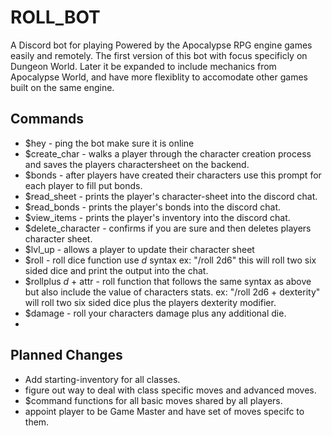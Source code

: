# ROLL_BOT

A Discord bot for playing Powered by the Apocalypse RPG engine games easily and remotely. 
The first version of this bot with focus specificly on Dungeon World. Later it be expanded to include mechanics from Apocalypse World, and have more flexiblity to accomodate other games built on the same engine. 

## Commands
+ $hey - ping the bot make sure it is online
+ $create_char - walks a player through the character creation process and saves the players charactersheet on the backend.
+ $bonds - after players have created their characters use this prompt for each player to fill put bonds. 
+ $read_sheet - prints the player's character-sheet into the discord chat.
+ $read_bonds - prints the player's bonds into the discord chat. 
+ $view_items - prints the player's inventory into the discord chat. 
+ $delete_character - confirms if you are sure and then deletes players character sheet.
+ $lvl_up - allows a player to update their character sheet
+ $roll - roll dice function use _d_ syntax ex: "/roll 2d6" this will roll two six sided dice and print the output into the chat.
+ $rollplus _d_ + attr - roll function that follows the same syntax as above but also include the value of characters stats. ex: "/roll 2d6 + dexterity" will roll two six sided dice plus the players dexterity modifier. 
+ $damage - roll your characters damage plus any additional die. 
+ 

## Planned Changes
  + Add starting-inventory for all classes.
  + figure out way to deal with class specific moves and advanced moves.
  + $command functions for all basic moves shared by all players.
  + appoint player to be Game Master and have set of moves specifc to them.  
